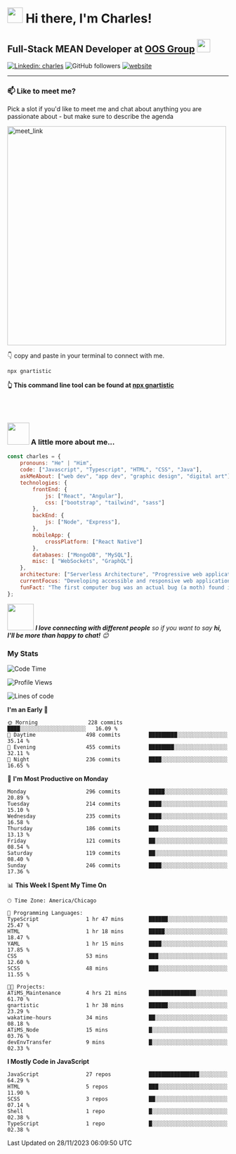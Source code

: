 # <img src="https://camo.githubusercontent.com/9ed64b042a76b8a97016e877cbaee0d6df224a148034afef658d841cf0cd1791/68747470733a2f2f63756c746f667468657061727479706172726f742e636f6d2f706172726f74732f68642f6c6170746f705f706172726f742e676966" width="35" height="35"> Hi there, I'm Charles!

## Full-Stack MEAN Developer at [OOS Group](https://www.orlandospencer.com/) <img src="https://camo.githubusercontent.com/63371d36886ee658f5a97401f393e1ab1684b2fd3de674b8f5efc7d410b2a3d0/68747470733a2f2f6d656469612e67697068792e636f6d2f6d656469612f57556c706c634d704f43456d5447427442572f67697068792e676966" width="30">

[![Linkedin: charles](https://img.shields.io/badge/-charlesHouston-blue?style=flat-square&logo=Linkedin&logoColor=white&link=https://www.linkedin.com/in/anmol-p-singh/)](https://www.linkedin.com/in/charles-houston-43220a236/)
![GitHub followers](https://img.shields.io/github/followers/gnartistic?label=Follow&style=social)
[![website](https://img.shields.io/badge/Website-46a2f1.svg?&style=flat-square&logo=Google-Chrome&logoColor=white&link=https://anmolsingh.me/)](https://gnartistic.github.io/react-portfolio/)
</br>

---

### 📫 Like to meet me?

Pick a slot if you'd like to meet me and chat about anything you are passionate about - but make sure to describe the agenda

<a href="https://calendly.com/gn4rtistic/30min" target="_blank"><img width="498" alt="meet_link" src="https://user-images.githubusercontent.com/15426564/144297439-f530f383-e73e-41e0-9914-a9b7d3f432e5.png"></a>
</br>

👇 copy and paste in your terminal to connect with me.

```bash
npx gnartistic
```
**👆 This command line tool can be found at [npx gnartistic](https://github.com/gnartistic/cli-contact)**

</br> </br>

### <img src="https://media.giphy.com/media/VgCDAzcKvsR6OM0uWg/giphy.gif" width="50"> A little more about me... 

```javascript
const charles = {
    pronouns: "He" | "Him",
    code: ["Javascript", "Typescript", "HTML", "CSS", "Java"],
    askMeAbout: ["web dev", "app dev", "graphic design", "digital art"],
    technologies: {
        frontEnd: {
            js: ["React", "Angular"],
            css: ["bootstrap", "tailwind", "sass"]
        },
        backEnd: {
            js: ["Node", "Express"],
        },
        mobileApp: {
            crossPlatform: ["React Native"]
        },
        databases: ["MongoDB", "MySQL"],
        misc: [ "WebSockets", "GraphQL"]
    },
    architecture: ["Serverless Architecture", "Progressive web applications", "Single page applications"],
    currentFocus: "Developing accessible and responsive web applications",
    funFact: "The first computer bug was an actual bug (a moth) found in a computer in 1947"
};
```

<img src="https://media.giphy.com/media/LnQjpWaON8nhr21vNW/giphy.gif" width="60"> <em><b>I love connecting with different people</b> so if you want to say <b>hi, I'll be more than happy to chat!</b> 😊</em>

### My Stats

<!--START_SECTION:waka-->
![Code Time](http://img.shields.io/badge/Code%20Time-7%20hrs%203%20mins-blue)

![Profile Views](http://img.shields.io/badge/Profile%20Views-255-blue)

![Lines of code](https://img.shields.io/badge/From%20Hello%20World%20I%27ve%20Written-3.0%20million%20lines%20of%20code-blue)

**I'm an Early 🐤** 

```text
🌞 Morning                228 commits         ████░░░░░░░░░░░░░░░░░░░░░   16.09 % 
🌆 Daytime                498 commits         █████████░░░░░░░░░░░░░░░░   35.14 % 
🌃 Evening                455 commits         ████████░░░░░░░░░░░░░░░░░   32.11 % 
🌙 Night                  236 commits         ████░░░░░░░░░░░░░░░░░░░░░   16.65 % 
```
📅 **I'm Most Productive on Monday** 

```text
Monday                   296 commits         █████░░░░░░░░░░░░░░░░░░░░   20.89 % 
Tuesday                  214 commits         ████░░░░░░░░░░░░░░░░░░░░░   15.10 % 
Wednesday                235 commits         ████░░░░░░░░░░░░░░░░░░░░░   16.58 % 
Thursday                 186 commits         ███░░░░░░░░░░░░░░░░░░░░░░   13.13 % 
Friday                   121 commits         ██░░░░░░░░░░░░░░░░░░░░░░░   08.54 % 
Saturday                 119 commits         ██░░░░░░░░░░░░░░░░░░░░░░░   08.40 % 
Sunday                   246 commits         ████░░░░░░░░░░░░░░░░░░░░░   17.36 % 
```


📊 **This Week I Spent My Time On** 

```text
🕑︎ Time Zone: America/Chicago

💬 Programming Languages: 
TypeScript               1 hr 47 mins        ██████░░░░░░░░░░░░░░░░░░░   25.47 % 
HTML                     1 hr 18 mins        █████░░░░░░░░░░░░░░░░░░░░   18.47 % 
YAML                     1 hr 15 mins        ████░░░░░░░░░░░░░░░░░░░░░   17.85 % 
CSS                      53 mins             ███░░░░░░░░░░░░░░░░░░░░░░   12.60 % 
SCSS                     48 mins             ███░░░░░░░░░░░░░░░░░░░░░░   11.55 % 

🐱‍💻 Projects: 
ATiMS_Maintenance        4 hrs 21 mins       ███████████████░░░░░░░░░░   61.70 % 
gnartistic               1 hr 38 mins        ██████░░░░░░░░░░░░░░░░░░░   23.29 % 
wakatime-hours           34 mins             ██░░░░░░░░░░░░░░░░░░░░░░░   08.18 % 
ATiMS_Node               15 mins             █░░░░░░░░░░░░░░░░░░░░░░░░   03.76 % 
devEnvTransfer           9 mins              █░░░░░░░░░░░░░░░░░░░░░░░░   02.33 % 
```

**I Mostly Code in JavaScript** 

```text
JavaScript               27 repos            ████████████████░░░░░░░░░   64.29 % 
HTML                     5 repos             ███░░░░░░░░░░░░░░░░░░░░░░   11.90 % 
SCSS                     3 repos             ██░░░░░░░░░░░░░░░░░░░░░░░   07.14 % 
Shell                    1 repo              █░░░░░░░░░░░░░░░░░░░░░░░░   02.38 % 
TypeScript               1 repo              █░░░░░░░░░░░░░░░░░░░░░░░░   02.38 % 
```




 Last Updated on 28/11/2023 06:09:50 UTC
<!--END_SECTION:waka-->


